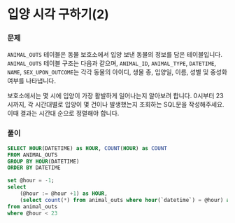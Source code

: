 # 입양 시각 구하기(2)

### 문제

`ANIMAL_OUTS` 테이블은 동물 보호소에서 입양 보낸 동물의 정보를 담은 테이블입니다. `ANIMAL_OUTS` 테이블 구조는 다음과 같으며, `ANIMAL_ID`, `ANIMAL_TYPE`, `DATETIME`, `NAME`, `SEX_UPON_OUTCOME`는 각각 동물의 아이디, 생물 종, 입양일, 이름, 성별 및 중성화 여부를 나타냅니다.

보호소에서는 몇 시에 입양이 가장 활발하게 일어나는지 알아보려 합니다. 0시부터 23시까지, 각 시간대별로 입양이 몇 건이나 발생했는지 조회하는 SQL문을 작성해주세요. 이때 결과는 시간대 순으로 정렬해야 합니다.



### 풀이

```sql
SELECT HOUR(DATETIME) as HOUR, COUNT(HOUR) as COUNT
FROM ANIMAL_OUTS
GROUP BY HOUR(DATETIME)
ORDER BY DATETIME

set @hour = -1;
select
    (@hour := @hour +1) as HOUR,
    (select count(*) from animal_outs where hour(`datetime`) = @hour) as `COUNT`
from animal_outs 
where @hour < 23
```

